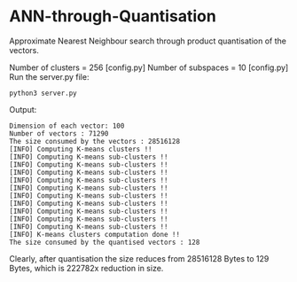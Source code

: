 # ANN-through-Quantisation
Approximate Nearest Neighbour search through product quantisation of the vectors.

Number of clusters = 256 [config.py]
Number of subspaces = 10 [config.py]
Run the server.py file:
```
python3 server.py
```

Output:
```
Dimension of each vector: 100
Number of vectors : 71290
The size consumed by the vectors : 28516128
[INFO] Computing K-means clusters !!
[INFO] Computing K-means sub-clusters !!
[INFO] Computing K-means sub-clusters !!
[INFO] Computing K-means sub-clusters !!
[INFO] Computing K-means sub-clusters !!
[INFO] Computing K-means sub-clusters !!
[INFO] Computing K-means sub-clusters !!
[INFO] Computing K-means sub-clusters !!
[INFO] Computing K-means sub-clusters !!
[INFO] Computing K-means sub-clusters !!
[INFO] Computing K-means sub-clusters !!
[INFO] K-means clusters computation done !!
The size consumed by the quantised vectors : 128
```
Clearly, after quantisation the size reduces from 28516128 Bytes to 129 Bytes, which is 222782x reduction in size.
